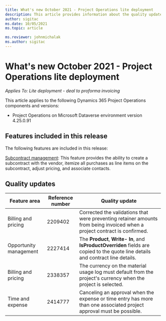```yaml
---
title: What's new October 2021 - Project Operations lite deployment
description: This article provides information about the quality updates available in the October 2021 release of Project Operations lite deployment.
author: sigitac
ms.date: 10/05/2021
ms.topic: article

ms.reviewer: johnmichalak
ms.author: sigitac
---
```


# What's new October 2021 - Project Operations lite deployment

_Applies To: Lite deployment - deal to proforma invoicing_

This article applies to the following Dynamics 365 Project Operations components and versions:

  - Project Operations on Microsoft Dataverse environment version 4.25.0.91


## Features included in this release

The following features are included in this release:

[Subcontract management](../subcontracting/managing-subcontracts-overview.md): This feature provides the ability to create a subcontract with the vendor, itemize all purchases as line items on the subcontract, adjust pricing, and associate contacts.


## Quality updates

| **Feature area** | **Reference number** | **Quality update** |
| --- | --- | --- |
| Billing and pricing | 2209402 | Corrected the validations that were preventing retainer amounts from being invoiced when a project contract is confirmed. |
| Opportunity management | 2227414 | The **Product**, **Write- In**, and **IsProductOverriden** fields are copied to the quote line details and contract line details. |
| Billing and pricing | 2338357 | The currency on the material usage log must default from the project's currency when the project is selected. |
| Time and expense | 2414777 | Canceling an approval when the expense or time entry has more than one associated project approval must be possible. |
